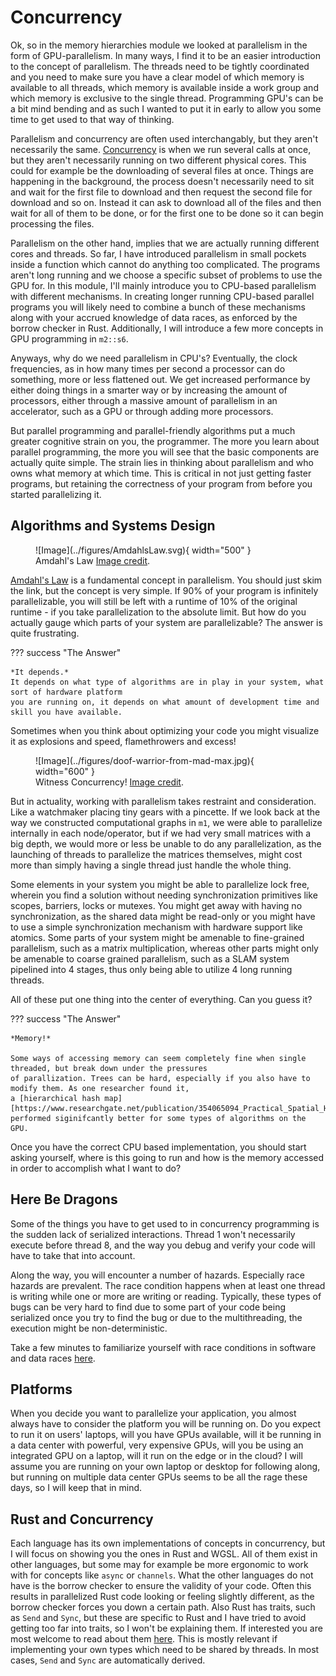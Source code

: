 # Concurrency
Ok, so in the memory hierarchies module we looked at parallelism in the form of GPU-parallelism. In many ways,
I find it to be an easier introduction to the concept of parallelism. The threads need to be tightly coordinated
and you need to make sure you have a clear model of which memory is available to all threads, which memory is
available inside a work group and which memory is exclusive to the single thread. Programming GPU's can be a bit
mind bending and as such I wanted to put it in early to allow you some time to get used to that way of thinking.

Parallelism and concurrency are often used interchangably, but they aren't necessarily the same.
[Concurrency][0] is when we run several calls at once, but they aren't necessarily running on two
different physical cores. This could for example be the downloading of several files at once. Things are
happening in the background, the process doesn't necessarily need to sit and wait for the first file
to download and then request the second file for download and so on. Instead it can ask to download
all of the files and then wait for all of them to be done, or for the first one to be done so it can
begin processing the files.

Parallelism on the other hand, implies that we are actually running different cores and threads.
So far, I have introduced parallelism in small pockets inside a function which cannot do anything
too complicated. The programs aren't long running and we choose a specific subset of problems to
use the GPU for. In this module, I'll mainly introduce you to CPU-based parallelism with different
mechanisms. In creating longer running CPU-based parallel programs you will likely need to combine
a bunch of these mechanisms along with your accrued knowledge of data races, as enforced by the
borrow checker in Rust. Additionally, I will introduce a few more concepts in GPU programming in ```m2::s6```.

Anyways, why do we need parallelism in CPU's? Eventually, the clock frequencies, as in how many times
per second a processor can do something, more or less flattened out. We get increased performance by
either doing things in a smarter way or by increasing the amount of processors, either through
a massive amount of parallelism in an accelerator, such as a GPU or through adding more processors.

But parallel programming and parallel-friendly algorithms put a much greater cognitive strain on
you, the programmer. The more you learn about parallel programming, the more you will see that
the basic components are actually quite simple. The strain lies in thinking about
parallelism and who owns what memory at which time. This is critical in not just getting
faster programs, but retaining the correctness of your program from before you started parallelizing it.

## Algorithms and Systems Design

<figure markdown>
![Image](../figures/AmdahlsLaw.svg){ width="500" }
<figcaption>
Amdahl's Law
<a href="https://en.wikipedia.org/wiki/Amdahl%27s_law">
Image credit</a>.
</figcaption>
</figure>

[Amdahl's Law][1] is a fundamental concept in parallelism. You should just skim the link, but the concept is
very simple. If 90% of your program is infinitely parallelizable, you will still be left with a runtime of
10% of the original runtime - if you take parallelization to the absolute limit. But how do you actually
gauge which parts of your system are parallelizable? The answer is quite frustrating.

??? success "The Answer"

    *It depends.*
    It depends on what type of algorithms are in play in your system, what sort of hardware platform
    you are running on, it depends on what amount of development time and skill you have available.

Sometimes when you think about optimizing your code you might visualize it as explosions and
speed, flamethrowers and excess!

<figure markdown>
![Image](../figures/doof-warrior-from-mad-max.jpg){ width="600" }
<figcaption>
Witness Concurrency!
<a href="https://www.ultimate-guitar.com/news/community_feed/mad_max_doof_warrior_inspired_flamethrower_ukulele.html">
Image credit</a>.
</figcaption>
</figure>

But in actuality, working with parallelism takes restraint and consideration. Like a watchmaker placing
tiny gears with a pincette. If we look back at the way we constructed computational graphs in
```m1```, we were able to parallelize internally in each node/operator, but if we had very small
matrices with a big depth, we would more or less be unable to do any parallelization, as the launching
of threads to parallelize the matrices themselves, might cost more than simply having a single thread just
handle the whole thing.

Some elements in your system you might be able to parallelize lock free, wherein you find a solution
without needing synchronization primitives like scopes, barriers, locks or mutexes. You might get
away with having no synchronization, as the shared data might be read-only or you might have to use a
simple synchronization mechanism with hardware support like atomics. Some parts of your system might be
amenable to fine-grained parallelism, such as a matrix multiplication, whereas other parts might only be
amenable to coarse grained parallelism, such as a SLAM system pipelined into 4 stages, thus only being
able to utilize 4 long running threads.

All of these put one thing into the center of everything. Can you guess it?

??? success "The Answer"

    *Memory!*

    Some ways of accessing memory can seem completely fine when single threaded, but break down under the pressures
    of parallization. Trees can be hard, especially if you also have to modify them. As one researcher found it,
    a [hierarchical hash map][https://www.researchgate.net/publication/354065094_Practical_Spatial_Hash_Map_Updates]
    performed siginifcantly better for some types of algorithms on the GPU.

Once you have the correct CPU based implementation, you should start asking yourself, where is this going to
run and how is the memory accessed in order to accomplish what I want to do?

## Here Be Dragons
Some of the things you have to get used to in concurrency programming is the sudden lack of serialized
interactions. Thread 1 won't necessarily execute before thread 8, and the way you debug and verify your code
will have to take that into account.

Along the way, you will encounter a number of hazards. Especially race hazards are prevalent. The race condition
happens when at least one thread is writing while one or more are writing or reading. Typically, these types
of bugs can be very hard to find due to some part of your code being serialized once you try to find the bug or
due to the multithreading, the execution might be non-deterministic.

Take a few minutes to familiarize yourself with race conditions in software and data races [here][3].

## Platforms
When you decide you want to parallelize your application, you almost always have to consider the platform you
will be running on. Do you expect to run it on users' laptops, will you have GPUs available, will it be running
in a data center with powerful, very expensive GPUs, will you be using an integrated GPU on a laptop, will
it run on the edge or in the cloud? I will assume you are running on your own laptop or desktop for following
along, but running on multiple data center GPUs seems to be all the rage these days, so I will keep that in mind.

## Rust and Concurrency
Each language has its own implementations of concepts in concurrency, but I will focus on showing you the ones
in Rust and WGSL. All of them exist in other languages, but some may for example be more ergonomic to work with
for concepts like ```async``` or ```channels```. What the other languages do not have is the borrow checker to
ensure the validity of your code. Often this results in parallelized Rust code looking or feeling slightly
different, as the borrow checker forces you down a certain path. Also Rust has traits, such as ```Send```
and ```Sync```, but these are specific to Rust and I have tried to avoid getting too far into traits,
so I won't be explaining them. If interested you are most welcome to read about them [here][4].
This is mostly relevant if implementing your own types which need to be shared by threads. In most
cases, ```Send``` and ```Sync``` are automatically derived.

[0]: https://en.wikipedia.org/wiki/Concurrency_(computer_science)
[1]: https://en.wikipedia.org/wiki/Amdahl%27s_law
[3]: https://en.wikipedia.org/wiki/Race_condition
[4]: https://doc.rust-lang.org/nomicon/send-and-sync.html
